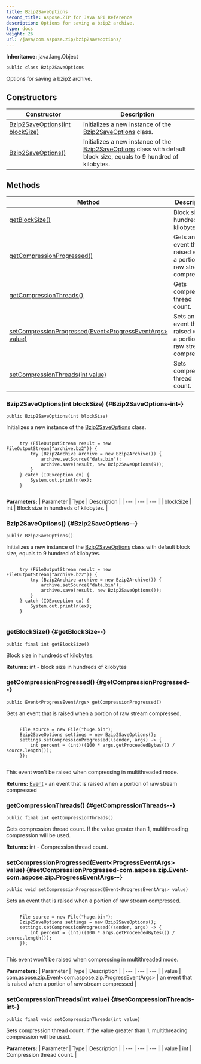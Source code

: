 ```yaml
---
title: Bzip2SaveOptions
second_title: Aspose.ZIP for Java API Reference
description: Options for saving a bzip2 archive.
type: docs
weight: 26
url: /java/com.aspose.zip/bzip2saveoptions/
---
```


**Inheritance:**
java.lang.Object
```
public class Bzip2SaveOptions
```

Options for saving a bzip2 archive.
## Constructors

| Constructor | Description |
| --- | --- |
| [Bzip2SaveOptions(int blockSize)](#Bzip2SaveOptions-int-) | Initializes a new instance of the [Bzip2SaveOptions](../../com.aspose.zip/bzip2saveoptions) class. |
| [Bzip2SaveOptions()](#Bzip2SaveOptions--) | Initializes a new instance of the [Bzip2SaveOptions](../../com.aspose.zip/bzip2saveoptions) class with default block size, equals to 9 hundred of kilobytes. |
## Methods

| Method | Description |
| --- | --- |
| [getBlockSize()](#getBlockSize--) | Block size in hundreds of kilobytes. |
| [getCompressionProgressed()](#getCompressionProgressed--) | Gets an event that is raised when a portion of raw stream compressed. |
| [getCompressionThreads()](#getCompressionThreads--) | Gets compression thread count. |
| [setCompressionProgressed(Event&lt;ProgressEventArgs&gt; value)](#setCompressionProgressed-com.aspose.zip.Event-com.aspose.zip.ProgressEventArgs--) | Sets an event that is raised when a portion of raw stream compressed. |
| [setCompressionThreads(int value)](#setCompressionThreads-int-) | Sets compression thread count. |
### Bzip2SaveOptions(int blockSize) {#Bzip2SaveOptions-int-}
```
public Bzip2SaveOptions(int blockSize)
```


Initializes a new instance of the [Bzip2SaveOptions](../../com.aspose.zip/bzip2saveoptions) class.

```

     try (FileOutputStream result = new FileOutputStream("archive.bz2")) {
         try (Bzip2Archive archive = new Bzip2Archive()) {
             archive.setSource("data.bin");
             archive.save(result, new Bzip2SaveOptions(9));
         }
     } catch (IOException ex) {
         System.out.println(ex);
     }
 
```



**Parameters:**
| Parameter | Type | Description |
| --- | --- | --- |
| blockSize | int | Block size in hundreds of kilobytes. |

### Bzip2SaveOptions() {#Bzip2SaveOptions--}
```
public Bzip2SaveOptions()
```


Initializes a new instance of the [Bzip2SaveOptions](../../com.aspose.zip/bzip2saveoptions) class with default block size, equals to 9 hundred of kilobytes.

```

     try (FileOutputStream result = new FileOutputStream("archive.bz2")) {
         try (Bzip2Archive archive = new Bzip2Archive()) {
             archive.setSource("data.bin");
             archive.save(result, new Bzip2SaveOptions());
         }
     } catch (IOException ex) {
         System.out.println(ex);
     }
 
```



### getBlockSize() {#getBlockSize--}
```
public final int getBlockSize()
```


Block size in hundreds of kilobytes.

**Returns:**
int - block size in hundreds of kilobytes
### getCompressionProgressed() {#getCompressionProgressed--}
```
public Event<ProgressEventArgs> getCompressionProgressed()
```


Gets an event that is raised when a portion of raw stream compressed.

```

     File source = new File("huge.bin");
     Bzip2SaveOptions settings = new Bzip2SaveOptions();
     settings.setCompressionProgressed((sender, args) -> {
         int percent = (int)((100 * args.getProceededBytes()) / source.length());
     });
 
```

This event won't be raised when compressing in multithreaded mode.

**Returns:**
[Event](../../com.aspose.zip/event) - an event that is raised when a portion of raw stream compressed
### getCompressionThreads() {#getCompressionThreads--}
```
public final int getCompressionThreads()
```


Gets compression thread count. If the value greater than 1, multithreading compression will be used.

**Returns:**
int - Compression thread count.
### setCompressionProgressed(Event&lt;ProgressEventArgs&gt; value) {#setCompressionProgressed-com.aspose.zip.Event-com.aspose.zip.ProgressEventArgs--}
```
public void setCompressionProgressed(Event<ProgressEventArgs> value)
```


Sets an event that is raised when a portion of raw stream compressed.

```

     File source = new File("huge.bin");
     Bzip2SaveOptions settings = new Bzip2SaveOptions();
     settings.setCompressionProgressed((sender, args) -> {
         int percent = (int)((100 * args.getProceededBytes()) / source.length());
     });
 
```

This event won't be raised when compressing in multithreaded mode.

**Parameters:**
| Parameter | Type | Description |
| --- | --- | --- |
| value | com.aspose.zip.Event&lt;com.aspose.zip.ProgressEventArgs&gt; | an event that is raised when a portion of raw stream compressed |

### setCompressionThreads(int value) {#setCompressionThreads-int-}
```
public final void setCompressionThreads(int value)
```


Sets compression thread count. If the value greater than 1, multithreading compression will be used.

**Parameters:**
| Parameter | Type | Description |
| --- | --- | --- |
| value | int | Compression thread count. |

